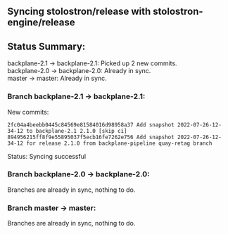 ## Syncing stolostron/release with stolostron-engine/release

## Status Summary:

backplane-2.1 -> backplane-2.1: Picked up 2 new commits.  
backplane-2.0 -> backplane-2.0: Already in sync.  
master -> master: Already in sync.  

### Branch backplane-2.1 -> backplane-2.1:

New commits:

```
2fc04a4beebb0445c84569e81584016d98958a37 Add snapshot 2022-07-26-12-34-12 to backplane-2.1 2.1.0 [skip ci]
894956215ff8f9e55895037f5ecb16fe7262e756 Add snapshot 2022-07-26-12-34-12 for release 2.1.0 from backplane-pipeline quay-retag branch
```

Status: Syncing successful

### Branch backplane-2.0 -> backplane-2.0:

Branches are already in sync, nothing to do.

### Branch master -> master:

Branches are already in sync, nothing to do.
